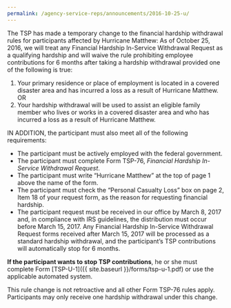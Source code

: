 ```yaml
---
permalink: /agency-service-reps/announcements/2016-10-25-u/
---
```


The TSP has made a temporary change to the financial hardship withdrawal rules for participants affected by Hurricane Matthew: As of October 25, 2016, we will treat any Financial Hardship In-Service Withdrawal Request as a qualifying hardship and will waive the rule prohibiting employee contributions for 6 months after taking a hardship withdrawal provided one of the following is true:

1. Your primary residence or place of employment is located in a covered disaster area and has incurred a loss as a result of Hurricane Matthew.<br>OR</br>
2. Your hardship withdrawal will be used to assist an eligible family member who lives or works in a covered disaster area and who has incurred a loss as a result of Hurricane Matthew.

IN ADDITION, the participant must also meet all of the following requirements:

- The participant must be actively employed with the federal government.
- The participant must complete Form TSP-76, _Financial Hardship In-Service Withdrawal Request_.
- The participant must write “Hurricane Matthew” at the top of page 1 above the name of the form.
- The participant must check the “Personal Casualty Loss” box on page 2, Item 18 of your request form, as the reason for requesting financial hardship.
- The participant request must be received in our office by March 8, 2017 and, in compliance with IRS guidelines, the distribution must occur before March 15, 2017. Any Financial Hardship In-Service Withdrawal Request forms received after March 15, 2017 will be processed as a standard hardship withdrawal, and the participant’s TSP contributions will automatically stop for 6 months.

**If the participant wants to stop TSP contributions**, he or she must complete Form [TSP-U-1]({{ site.baseurl }}/forms/tsp-u-1.pdf) or use the applicable automated system.

This rule change is not retroactive and all other Form TSP-76 rules apply. Participants may only receive one hardship withdrawal under this change.
